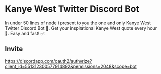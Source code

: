 # Kanye West Twitter Discord Bot

In under 50 lines of node i present to you the one and only Kanye West Twitter Discord Bot 🤖.
Get your inspirational Kanye West quote every hour 📓.
Easy and fast! ✅.

## Invite

https://discordapp.com/oauth2/authorize?client_id=551312300577914892&permissions=2048&scope=bot
